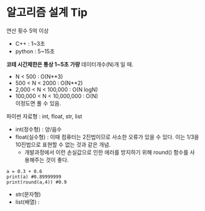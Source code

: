 # 알고리즘 설계 Tip
연산 횟수 5억 이상
- C++ : 1~3초
- python : 5~15초

**코테 시간제한은 통상 1~5초 가량**
데이터개수(N)개 일 때.
- N < 500 : O(N**3)
- 500 < N < 2000 : O(N**2)
- 2,000 < N < 100,000 : O(N logN)
- 100,000 < N < 10,000,000 : O(N)  
이정도면 풀 수 있음.

파이썬 자료형 : int, float, str, list
- int(정수형) : 양/음수
- float(실수형) : 이때 컴퓨터는 2진법이므로 사소한 오류가 있을 수 있다. 이는 1/3을 10진법으로 표현할 수 없는 것과 같은 개념.
  - 개발과정에서 이런 손실값으로 인한 에러를 방지하기 위해 round() 함수를 사용해주는 것이 좋다.
~~~
a = 0.3 + 0.6
print(a) #0.89999999
print(round(a,4)) #0.9
~~~
- str(문자형)
- list(배열) : 
